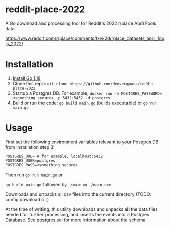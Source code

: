 # reddit-place-2022
A Go download and processing tool for Reddit's 2022 r/place April Fools data.

https://www.reddit.com/r/place/comments/txvk2d/rplace_datasets_april_fools_2022/

# Installation
1. [Install Go 1.18](https://go.dev/dl/)
2. Clone this repo: `git clone https://github.com/denverquane/reddit-place-2022`
3. Startup a Postgres DB. For example, `docker run -e POSTGRES_PASSWORD=<something_secure> -p 5432:5432 -d postgres`
4. Build or run the code: `go build main.go` (builds executable) or `go run main.go`

# Usage
First set the following environment variables relevant to your Postgres DB from Installation step 3:
```
POSTGRES_URL= # for example, localhost:5432
POSTGRES_USER=postgres
POSTGRES_PASS=<something_secure>
```

Then run `go run main.go` or 

`go build main.go` followed by `./main` or `./main.exe`

Downloads and unpacks all csv files into the current directory (TODO: config download dir)

At the time of writing, this utility downloads and unpacks all the data files needed for further processing, and inserts
the events into a Postgres Database. See [postgres.sql](internal/postgres.sql) for more information about the schema